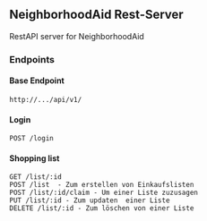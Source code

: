 ## NeighborhoodAid Rest-Server
RestAPI server for NeighborhoodAid

### Endpoints
#### Base Endpoint
    http://.../api/v1/
#### Login
    POST /login
#### Shopping list
    GET /list/:id
    POST /list  - Zum erstellen von Einkaufslisten
    POST /list/:id/claim - Um einer Liste zuzusagen
    PUT /list/:id - Zum updaten  einer Liste
    DELETE /list/:id - Zum löschen von einer Liste
